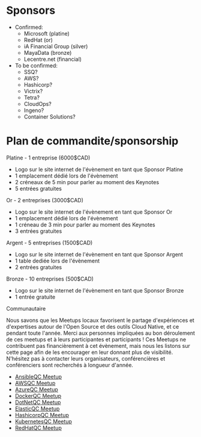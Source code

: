 # Sponsors

- Confirmed:
  - Microsoft (platine)
  - RedHat (or)
  - iA Financial Group (silver)
  - MayaData (bronze)
  - Lecentre.net (financial)
- To be confirmed:
  - SSQ?
  - AWS?
  - Hashicorp?
  - Victrix?
  - Tetra?
  - CloudOps?
  - Ingeno?
  - Container Solutions?

# Plan de commandite/sponsorship

Platine - 1 entreprise (6000$CAD)

* Logo sur le site internet de l'évènement en tant que Sponsor Platine
* 1 emplacement dédié lors de l'évènement
* 2 créneaux de 5 min pour parler au moment des Keynotes
* 5 entrées gratuites

Or - 2 entreprises (3000$CAD)

* Logo sur le site internet de l'évènement en tant que Sponsor Or
* 1 emplacement dédié lors de l'évènement
* 1 créneau de 3 min pour parler au moment des Keynotes
* 3 entrées gratuites

Argent - 5 entreprises (1500$CAD)

* Logo sur le site internet de l'évènement en tant que Sponsor Argent
* 1 table dediée lors de l'évènement
* 2 entrées gratuites

Bronze - 10 entreprises (500$CAD)

* Logo sur le site internet de l'évènement en tant que Sponsor Bronze
* 1 entrée gratuite

Communautaire

Nous savons que les Meetups locaux favorisent le partage d'expériences et d'expertises autour de l'Open Source et des outils Cloud Native, et ce pendant toute l'année. Merci aux personnes impliquées au bon déroulement de ces meetups et à leurs participantes et participants ! Ces Meetups ne contribuent pas financièrement à cet évènement, mais nous les listons sur cette page afin de les encourager en leur donnant plus de visibilité. N'hésitez pas à contacter leurs organisateurs, conférencières et conférenciers sont recherchés à longueur d'année.

* [AnsibleQC Meetup](https://www.meetup.com/Ansible-Quebec/)
* [AWSQC Meetup](https://www.meetup.com/QuebecCity-AWS-User-Group/)
* [AzureQC Meetup](https://www.meetup.com/AzureQC/)
* [DockerQC Meetup](https://www.meetup.com/Docker-Quebec-Meetup/)
* [DotNetQC Meetup](https://www.meetup.com/DotNet-Quebec/)
* [ElasticQC Meetup](https://www.meetup.com/Elastic-Quebec-City-User-Group/)
* [HashicorpQC Meetup](https://www.meetup.com/Quebec-City-HashiCorp-User-Group/)
* [KubernetesQC Meetup](https://www.meetup.com/Kubernetes-Quebec/)
* [RedHatQC Meetup](https://www.meetup.com/RHUGQuebec/)

